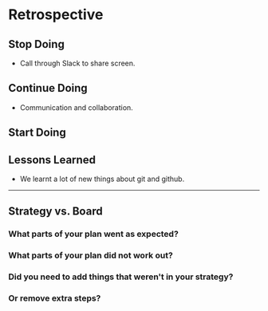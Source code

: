 # Retrospective

## Stop Doing

- Call through Slack to share screen.

## Continue Doing

- Communication and collaboration.

## Start Doing

## Lessons Learned

- We learnt a lot of new things about git and github.

---

## Strategy vs. Board

### What parts of your plan went as expected?

### What parts of your plan did not work out?

### Did you need to add things that weren't in your strategy?

### Or remove extra steps?
